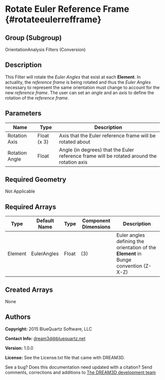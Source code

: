 Rotate Euler Reference Frame {#rotateeulerrefframe}
=============

## Group (Subgroup) ##
OrientationAnalysis Filters (Conversion)

## Description ##
This Filter will rotate the *Euler Angles* that exist at each **Element**.  In actuality, the *reference frame* is being rotated and thus the *Euler Angles* necessary to represent the same orientation must change to account for the new *reference frame*.  The user can set an *angle* and an *axis* to define the rotation of the *reference frame*.

## Parameters ##
| Name | Type | Description |
|------|------|------|
| Rotation Axis | Float (x 3) | Axis that the Euler reference frame will be rotated about |
| Rotation Angle | Float | Angle (in degrees) that the Euler reference frame will be rotated around the rotation axis |

## Required Geometry ##
Not Applicable

## Required Arrays ##
| Type | Default Name | Type | Component Dimensions | Description |
|------|--------------|-------------|---------|-----|
| Element | EulerAngles | Float | (3) | Euler angles defining the orientation of the **Element** in Bunge convention (Z-X-Z) |

## Created Arrays ##
None

## Authors ##
**Copyright:** 2015 BlueQuartz Software, LLC

**Contact Info:** dream3d@bluequartz.net

**Version:** 1.0.0

**License:**  See the License.txt file that came with DREAM3D.




See a bug? Does this documentation need updated with a citation? Send comments, corrections and additions to [The DREAM3D development team](mailto:dream3d@bluequartz.net?subject=Documentation%20Correction)

